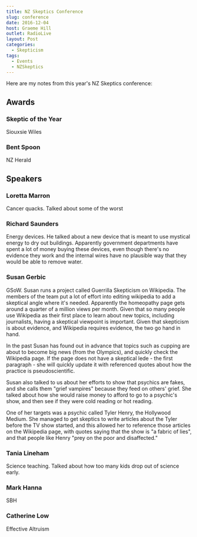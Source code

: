 ```yaml
---
title: NZ Skeptics Conference
slug: conference
date: 2016-12-04
host: Graeme Hill
outlet: RadioLive
layout: Post
categories:
  - Skepticism
tags:
  - Events
  - NZSkeptics
---
```


Here are my notes from this year's NZ Skeptics conference:

<!-- more -->

## Awards

### Skeptic of the Year

Siouxsie Wiles

### Bent Spoon

NZ Herald

## Speakers

### Loretta Marron

Cancer quacks. Talked about some of the worst

### Richard Saunders

Energy devices. He talked about a new device that is meant to use mystical energy to dry out buildings. Apparently government departments have spent a lot of money buying these devices, even though there's no evidence they work and the internal wires have no plausible way that they would be able to remove water.

### Susan Gerbic

GSoW. Susan runs a project called Guerrilla Skepticism on Wikipedia. The members of the team put a lot of effort into editing wikipedia to add a skeptical angle where it's needed. Apparently the homeopathy page gets around a quarter of a million views per month. Given that so many people use Wikipedia as their first place to learn about new topics, including journalists, having a skeptical viewpoint is important. Given that skepticism is about evidence, and Wikipedia requires evidence, the two go hand in hand.

In the past Susan has found out in advance that topics such as cupping are about to become big news (from the Olympics), and quickly check the Wikipedia page. If the page does not have a skeptical lede - the first paragraph - she will quickly update it with referenced quotes about how the practice is pseudoscientific.

Susan also talked to us about her efforts to show that psychics are fakes, and she calls them "grief vampires" because they feed on others' grief. She talked about how she would raise money to afford to go to a psychic's show, and then see if they were cold reading or hot reading.

One of her targets was a psychic called Tyler Henry, the Hollywood Medium. She managed to get skeptics to write articles about the Tyler before the TV show started, and this allowed her to reference those articles on the Wikipedia page, with quotes saying that the show is "a fabric of lies", and that people like Henry "prey on the poor and disaffected."

### Tania Lineham

Science teaching. Talked about how too many kids drop out of science early.

### Mark Hanna

SBH

### Catherine Low

Effective Altruism

